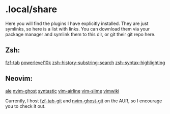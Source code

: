 # .local/share

Here you will find the plugins I have explicitly installed. They are just symlinks, so here is a list with links. You can download them via your package manager and symlink them to this dir, or git their git repo here.

## Zsh:
[fzf-tab](https://github.com/Aloxaf/fzf-tab)
[powerlevel10k](https://github.com/romkatv/powerlevel10k)
[zsh-history-substring-search](https://github.com/zsh-users/zsh-history-substring-search)
[zsh-syntax-highlighting](https://github.com/zsh-users/zsh-syntax-highlighting)

## Neovim:
[ale](https://github.com/dense-analysis/ale)
[nvim-ghost](https://github.com/subnut/nvim-ghost.nvim)
[syntastic](https://github.com/vim-syntastic/syntastic)
[vim-airline](https://github.com/vim-airline/vim-airline)
[vim-slime](https://github.com/jpalardy/vim-slime)
[vimwiki](https://github.com/vimwiki/vimwiki)

Currently, I host [fzf-tab-git](https://aur.archlinux.org/packages/fzf-tab-git/) and [nvim-ghost-git](https://aur.archlinux.org/packages/nvim-ghost-git/) on the AUR, so I encourage you to check it out.
